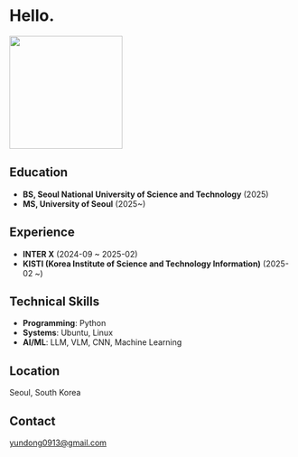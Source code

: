<h1 align="left">Hello.</h1>

<p align="left">
  <img src="https://media4.giphy.com/media/v1.Y2lkPTc5MGI3NjExY21zOGs1eXpveWtxaTB4Y3JsaWs5dWQ0NnhhcHZpMWZxNmsxODRiaiZlcD12MV9pbnRlcm5hbF9naWZfYnlfaWQmY3Q9Zw/iicDrNGWxHmDrIni6j/giphy.gif" width="200">
</p>

## Education
- **BS, Seoul National University of Science and Technology** (2025)
- **MS, University of Seoul** (2025~)

## Experience
- **INTER X** (2024-09 ~ 2025-02)
- **KISTI (Korea Institute of Science and Technology Information)** (2025-02 ~)

## Technical Skills
- **Programming**: Python
- **Systems**: Ubuntu, Linux
- **AI/ML**: LLM, VLM, CNN, Machine Learning

## Location
Seoul, South Korea

## Contact
yundong0913@gmail.com

